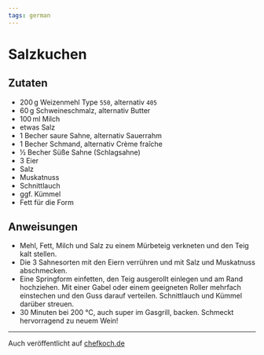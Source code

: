 ```yaml
---
tags: german
---
```


# Salzkuchen

## Zutaten

* 200&#8239;g Weizenmehl Type `550`, alternativ `405`
* 60&#8239;g Schweineschmalz, alternativ Butter
* 100&#8239;ml Milch
* etwas Salz
* 1 Becher saure Sahne, alternativ Sauerrahm
* 1 Becher Schmand, alternativ Crème fraîche
* ½ Becher Süße Sahne (Schlagsahne)
* 3 Eier
* Salz
* Muskatnuss
* Schnittlauch
* ggf. Kümmel
* Fett für die Form


## Anweisungen

* Mehl, Fett, Milch und Salz zu einem Mürbeteig verkneten und den Teig kalt stellen.
* Die 3 Sahnesorten mit den Eiern verrühren und mit Salz und Muskatnuss abschmecken.
* Eine Springform einfetten, den Teig ausgerollt einlegen und am Rand hochziehen. Mit einer Gabel oder einem geeigneten Roller mehrfach einstechen und den Guss darauf verteilen. Schnittlauch und Kümmel darüber streuen.
* 30 Minuten bei 200 °C, auch super im Gasgrill, backen. Schmeckt hervorragend zu neuem Wein!

----
Auch veröffentlicht auf [chefkoch.de](https://www.chefkoch.de/rezepte/2929701445281222/Korber-Salzkuchen.html)
